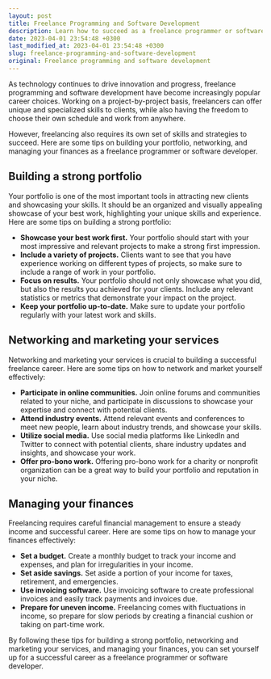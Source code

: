 ```yaml
---
layout: post
title: Freelance Programming and Software Development
description: Learn how to succeed as a freelance programmer or software developer by following these tips on building your portfolio, networking, and managing finances.
date: 2023-04-01 23:54:48 +0300
last_modified_at: 2023-04-01 23:54:48 +0300
slug: freelance-programming-and-software-development
original: Freelance programming and software development
---
```

As technology continues to drive innovation and progress, freelance programming and software development have become increasingly popular career choices. Working on a project-by-project basis, freelancers can offer unique and specialized skills to clients, while also having the freedom to choose their own schedule and work from anywhere.

However, freelancing also requires its own set of skills and strategies to succeed. Here are some tips on building your portfolio, networking, and managing your finances as a freelance programmer or software developer.

## Building a strong portfolio

Your portfolio is one of the most important tools in attracting new clients and showcasing your skills. It should be an organized and visually appealing showcase of your best work, highlighting your unique skills and experience. Here are some tips on building a strong portfolio:

- **Showcase your best work first.** Your portfolio should start with your most impressive and relevant projects to make a strong first impression.
- **Include a variety of projects.** Clients want to see that you have experience working on different types of projects, so make sure to include a range of work in your portfolio.
- **Focus on results.** Your portfolio should not only showcase what you did, but also the results you achieved for your clients. Include any relevant statistics or metrics that demonstrate your impact on the project.
- **Keep your portfolio up-to-date.** Make sure to update your portfolio regularly with your latest work and skills.

## Networking and marketing your services

Networking and marketing your services is crucial to building a successful freelance career. Here are some tips on how to network and market yourself effectively:

- **Participate in online communities.** Join online forums and communities related to your niche, and participate in discussions to showcase your expertise and connect with potential clients.
- **Attend industry events.** Attend relevant events and conferences to meet new people, learn about industry trends, and showcase your skills.
- **Utilize social media.** Use social media platforms like LinkedIn and Twitter to connect with potential clients, share industry updates and insights, and showcase your work.
- **Offer pro-bono work.** Offering pro-bono work for a charity or nonprofit organization can be a great way to build your portfolio and reputation in your niche.

## Managing your finances

Freelancing requires careful financial management to ensure a steady income and successful career. Here are some tips on how to manage your finances effectively:

- **Set a budget.** Create a monthly budget to track your income and expenses, and plan for irregularities in your income.
- **Set aside savings.** Set aside a portion of your income for taxes, retirement, and emergencies.
- **Use invoicing software.** Use invoicing software to create professional invoices and easily track payments and invoices due.
- **Prepare for uneven income.** Freelancing comes with fluctuations in income, so prepare for slow periods by creating a financial cushion or taking on part-time work.

By following these tips for building a strong portfolio, networking and marketing your services, and managing your finances, you can set yourself up for a successful career as a freelance programmer or software developer.